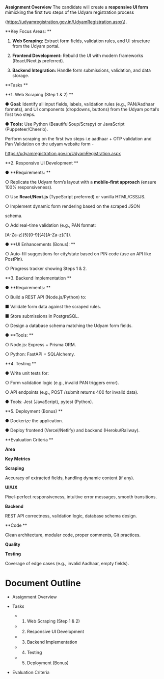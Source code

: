 **Assignment Overview** The candidate will create a **responsive UI form** mimicking the first two steps of the Udyam registration process 

\(https://udyamregistration.gov.in/UdyamRegistration.aspx\). 

**Key Focus Areas: **

1. **Web Scraping:** Extract form fields, validation rules, and UI structure from the Udyam portal. 

2. **Frontend Development:** Rebuild the UI with modern frameworks \(React/Next.js preferred\). 

3. **Backend Integration:** Handle form submissions, validation, and data storage. 



**Tasks **

**1. Web Scraping \(Step 1 & 2\) **

● **Goal:** Identify all input fields, labels, validation rules \(e.g., PAN/Aadhaar formats\), and UI components \(dropdowns, buttons\) from the Udyam portal’s first two steps. 

● **Tools:** Use Python \(BeautifulSoup/Scrapy\) or JavaScript \(Puppeteer/Cheerio\). 

Perform scraping on the first two steps i.e aadhaar \+ OTP validation and Pan Validation on the udyam website form - 

https://udyamregistration.gov.in/UdyamRegistration.aspx 



**2. Responsive UI Development **

● **Requirements: **

○ Replicate the Udyam form’s layout with a **mobile-first approach** \(ensure 100% responsiveness\). 

○ Use **React/Next.js** \(TypeScript preferred\) or vanilla HTML/CSS/JS. 

○ Implement dynamic form rendering based on the scraped JSON 

schema. 

○ Add real-time validation \(e.g., PAN format: 

\[A-Za-z\]\{5\}\[0-9\]\{4\}\[A-Za-z\]\{1\}\). 

● **UI Enhancements \(Bonus\): **

○ Auto-fill suggestions for city/state based on PIN code \(use an API like PostPin\). 

○ Progress tracker showing Steps 1 & 2. 



**3. Backend Implementation **

● **Requirements: **

○ Build a REST API \(Node.js/Python\) to: 

■ Validate form data against the scraped rules. 

■ Store submissions in PostgreSQL. 

○ Design a database schema matching the Udyam form fields. 

● **Tools: **

○ Node.js: Express \+ Prisma ORM. 

○ Python: FastAPI \+ SQLAlchemy. 



**4. Testing **

● Write unit tests for: 

○ Form validation logic \(e.g., invalid PAN triggers error\). 

○ API endpoints \(e.g., POST /submit returns 400 for invalid data\). 

● Tools: Jest \(JavaScript\), pytest \(Python\). 



**5. Deployment \(Bonus\) **

● Dockerize the application. 

● Deploy frontend \(Vercel/Netlify\) and backend \(Heroku/Railway\). 



**Evaluation Criteria **

**Area** 

**Key Metrics** 

**Scraping** 

Accuracy of extracted fields, handling dynamic content \(if any\). 

**UI/UX** 

Pixel-perfect responsiveness, intuitive error messages, smooth transitions. 

**Backend** 

REST API correctness, validation logic, database schema design. 

**Code **

Clean architecture, modular code, proper comments, Git practices. 

**Quality** 

**Testing** 

Coverage of edge cases \(e.g., invalid Aadhaar, empty fields\). 




# Document Outline

+ Assignment Overview  
+ Tasks   
	+ 1. Web Scraping \(Step 1 & 2\)  
	+ 2. Responsive UI Development  
	+ 3. Backend Implementation  
	+ 4. Testing  
	+ 5. Deployment \(Bonus\)  

+ Evaluation Criteria



